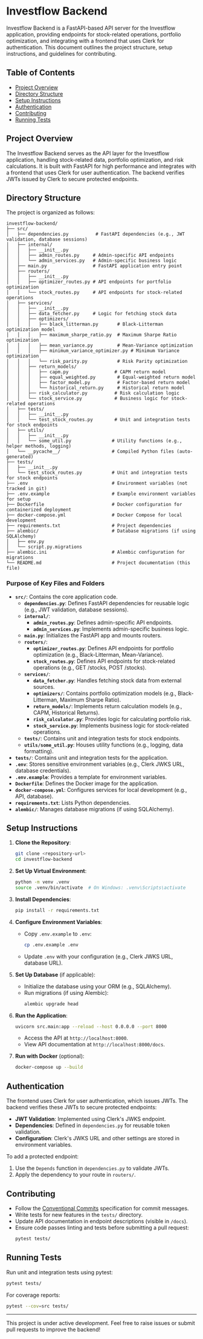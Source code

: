 # Investflow Backend

Investflow Backend is a FastAPI-based API server for the Investflow application, providing endpoints for stock-related operations, portfolio optimization, and integrating with a frontend that uses Clerk for authentication. This document outlines the project structure, setup instructions, and guidelines for contributing.

## Table of Contents
- [Project Overview](#project-overview)
- [Directory Structure](#directory-structure)
- [Setup Instructions](#setup-instructions)
- [Authentication](#authentication)
- [Contributing](#contributing)
- [Running Tests](#running-tests)

## Project Overview
The Investflow Backend serves as the API layer for the Investflow application, handling stock-related data, portfolio optimization, and risk calculations. It is built with FastAPI for high performance and integrates with a frontend that uses Clerk for user authentication. The backend verifies JWTs issued by Clerk to secure protected endpoints.

## Directory Structure
The project is organized as follows:

```
investflow-backend/
├── src/
│   ├── dependencies.py          # FastAPI dependencies (e.g., JWT validation, database sessions)
│   ├── internal/
│   │   ├── __init__.py
│   │   ├── admin_routes.py     # Admin-specific API endpoints
│   │   └── admin_services.py   # Admin-specific business logic
│   ├── main.py                 # FastAPI application entry point
│   ├── routers/
│   │   ├── __init__.py
│   │   ├── optimizer_routes.py # API endpoints for portfolio optimization
│   │   └── stock_routes.py     # API endpoints for stock-related operations
│   ├── services/
│   │   ├── __init__.py
│   │   ├── data_fetcher.py     # Logic for fetching stock data
│   │   ├── optimizers/
│   │   │   ├── black_litterman.py       # Black-Litterman optimization model
│   │   │   ├── maximum_sharpe_ratio.py  # Maximum Sharpe Ratio optimization
│   │   │   ├── mean_variance.py         # Mean-Variance optimization
│   │   │   ├── minimum_variance_optimizer.py # Minimum Variance optimization
│   │   │   └── risk_parity.py           # Risk Parity optimization
│   │   ├── return_models/
│   │   │   ├── capm.py                 # CAPM return model
│   │   │   ├── equal_weighted.py        # Equal-weighted return model
│   │   │   ├── factor_model.py          # Factor-based return model
│   │   │   └── historical_return.py     # Historical return model
│   │   ├── risk_calculator.py          # Risk calculation logic
│   │   └── stock_service.py            # Business logic for stock-related operations
│   ├── tests/
│   │   ├── __init__.py
│   │   └── test_stock_routes.py        # Unit and integration tests for stock endpoints
│   ├── utils/
│   │   ├── __init__.py
│   │   └── some_util.py               # Utility functions (e.g., helper methods, logging)
│   └── __pycache__/                   # Compiled Python files (auto-generated)
├── tests/
│   ├── __init__.py
│   └── test_stock_routes.py           # Unit and integration tests for stock endpoints
├── .env                               # Environment variables (not tracked in git)
├── .env.example                       # Example environment variables for setup
├── Dockerfile                         # Docker configuration for containerized deployment
├── docker-compose.yml                 # Docker Compose for local development
├── requirements.txt                   # Project dependencies
├── alembic/                           # Database migrations (if using SQLAlchemy)
│   ├── env.py
│   └── script.py.migrations
├── alembic.ini                        # Alembic configuration for migrations
└── README.md                          # Project documentation (this file)
```

### Purpose of Key Files and Folders
- **`src/`**: Contains the core application code.
  - **`dependencies.py`**: Defines FastAPI dependencies for reusable logic (e.g., JWT validation, database sessions).
  - **`internal/`**:
    - **`admin_routes.py`**: Defines admin-specific API endpoints.
    - **`admin_services.py`**: Implements admin-specific business logic.
  - **`main.py`**: Initializes the FastAPI app and mounts routers.
  - **`routers/`**:
    - **`optimizer_routes.py`**: Defines API endpoints for portfolio optimization (e.g., Black-Litterman, Mean-Variance).
    - **`stock_routes.py`**: Defines API endpoints for stock-related operations (e.g., GET /stocks, POST /stocks).
  - **`services/`**:
    - **`data_fetcher.py`**: Handles fetching stock data from external sources.
    - **`optimizers/`**: Contains portfolio optimization models (e.g., Black-Litterman, Maximum Sharpe Ratio).
    - **`return_models/`**: Implements return calculation models (e.g., CAPM, Historical Returns).
    - **`risk_calculator.py`**: Provides logic for calculating portfolio risk.
    - **`stock_service.py`**: Implements business logic for stock-related operations.
  - **`tests/`**: Contains unit and integration tests for stock endpoints.
  - **`utils/some_util.py`**: Houses utility functions (e.g., logging, data formatting).
- **`tests/`**: Contains unit and integration tests for the application.
- **`.env`**: Stores sensitive environment variables (e.g., Clerk JWKS URL, database credentials).
- **`.env.example`**: Provides a template for environment variables.
- **`Dockerfile`**: Defines the Docker image for the application.
- **`docker-compose.yml`**: Configures services for local development (e.g., API, database).
- **`requirements.txt`**: Lists Python dependencies.
- **`alembic/`**: Manages database migrations (if using SQLAlchemy).

## Setup Instructions
1. **Clone the Repository**:
   ```bash
   git clone <repository-url>
   cd investflow-backend
   ```

2. **Set Up Virtual Environment**:
   ```bash
   python -m venv .venv
   source .venv/bin/activate  # On Windows: .venv\Scripts\activate
   ```

3. **Install Dependencies**:
   ```bash
   pip install -r requirements.txt
   ```

4. **Configure Environment Variables**:
   - Copy `.env.example` to `.env`:
     ```bash
     cp .env.example .env
     ```
   - Update `.env` with your configuration (e.g., Clerk JWKS URL, database URL).

5. **Set Up Database** (if applicable):
   - Initialize the database using your ORM (e.g., SQLAlchemy).
   - Run migrations (if using Alembic):
     ```bash
     alembic upgrade head
     ```

6. **Run the Application**:
   ```bash
   uvicorn src.main:app --reload --host 0.0.0.0 --port 8000
   ```
   - Access the API at `http://localhost:8000`.
   - View API documentation at `http://localhost:8000/docs`.

7. **Run with Docker** (optional):
   ```bash
   docker-compose up --build
   ```

## Authentication
The frontend uses Clerk for user authentication, which issues JWTs. The backend verifies these JWTs to secure protected endpoints:
- **JWT Validation**: Implemented using Clerk's JWKS endpoint.
- **Dependencies**: Defined in `dependencies.py` for reusable token validation.
- **Configuration**: Clerk's JWKS URL and other settings are stored in environment variables.

To add a protected endpoint:
1. Use the `Depends` function in `dependencies.py` to validate JWTs.
2. Apply the dependency to your route in `routers/`.

## Contributing
- Follow the [Conventional Commits](https://www.conventionalcommits.org/) specification for commit messages.
- Write tests for new features in the `tests/` directory.
- Update API documentation in endpoint descriptions (visible in `/docs`).
- Ensure code passes linting and tests before submitting a pull request:
  ```bash
  pytest tests/
  ```

## Running Tests
Run unit and integration tests using pytest:
```bash
pytest tests/
```

For coverage reports:
```bash
pytest --cov=src tests/
```

---

This project is under active development. Feel free to raise issues or submit pull requests to improve the backend!